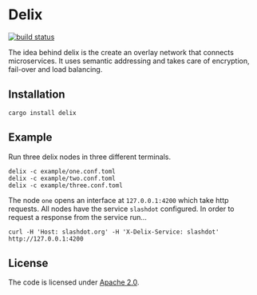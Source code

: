 # Delix

[![build status](https://secure.travis-ci.org/simia-tech/rust-delix.png)](http://travis-ci.org/simia-tech/rust-delix)

The idea behind delix is the create an overlay network that connects microservices. It uses semantic addressing
and takes care of encryption, fail-over and load balancing.

## Installation

    cargo install delix

## Example

Run three delix nodes in three different terminals.

    delix -c example/one.conf.toml
    delix -c example/two.conf.toml
    delix -c example/three.conf.toml

The node `one` opens an interface at `127.0.0.1:4200` which take http requests. All nodes have the service `slashdot`
configured. In order to request a response from the service run...

    curl -H 'Host: slashdot.org' -H 'X-Delix-Service: slashdot' http://127.0.0.1:4200

## License

The code is licensed under [Apache 2.0](http://www.apache.org/licenses).
